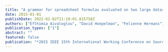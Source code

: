 ```yaml
---
title: "A grammar for spreadsheet formulas evaluated on two large datasets"
date: 2015-01-01
publishDate: 2022-02-02T11:10:01.815758Z
authors: ["Efthimia Aivaloglou", "David Hoepelman", "Felienne Hermans"]
publication_types: ["1"]
abstract: ""
featured: false
publication: "*2015 IEEE 15th International Working Conference on Source Code Analysis and Manipulation (SCAM)*"
---
```


